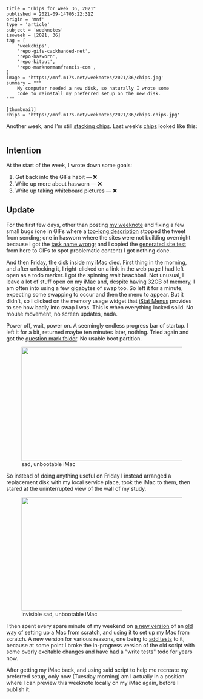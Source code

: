 ```
title = "Chips for week 36, 2021"
published = 2021-09-14T05:22:31Z
origin = 'mnf'
type = 'article'
subject = 'weeknotes'
isoweek = [2021, 36]
tag = [
    'weekchips',
    'repo-gifs-cackhanded-net',
    'repo-hasworn',
    'repo-kitout',
    'repo-marknormanfrancis-com',
]
image = 'https://mnf.m17s.net/weeknotes/2021/36/chips.jpg'
summary = """
    My computer needed a new disk, so naturally I wrote some
    code to reinstall my preferred setup on the new disk.
"""

[thumbnail]
chips = 'https://mnf.m17s.net/weeknotes/2021/36/chips.chips.jpg'
```

Another week, and I’m still [stacking chips][chips]. Last week’s
[chips][markers] looked like this:

[chips]: /2020/06/19/my-week-in-poker-chips
[markers]: /2020/08/22/my-weekchips-markers

<p class='image'><img src='https://mnf.m17s.net/weeknotes/2021/36/chips.jpg' alt=''></p>

## Intention

At the start of the week, I wrote down some goals:

1. Get back into the GIFs habit — ❌
1. Write up more about hasworn — ❌
1. Write up taking whiteboard pictures — ❌


## Update

For the first few days, other than posting [my weeknote][w] and fixing a few
small bugs (one in GIFs where a [too-long description][b] stopped the tweet
from sending; one in hasworn where the sites were not building overnight
because I got the [task name wrong][t]; and I copied the [generated site
test][g] from here to GIFs to spot problematic content) I got nothing done.

And then Friday, the disk inside my iMac died. First thing in the morning, and
after unlocking it, I right-clicked on a link in the web page I had left open
as a todo marker. I got the spinning wait beachball. Not unusual, I leave a
lot of stuff open on my iMac and, despite having 32GB of memory, I am often
into using a few gigabytes of swap too. So left it for a minute, expecting
some swapping to occur and then the menu to appear. But it didn't, so I
clicked on the memory usage widget that [iStat Menus][is] provides to see how
badly into swap I was. This is when everything locked solid. No mouse
movement, no screen updates, nada.

Power off, wait, power on. A seemingly endless progress bar of startup. I left
it for a bit, returned maybe ten minutes later, nothing. Tried again and got
the [question mark folder][q]. No usable boot partition.

<figure>
  <a href='https://mnf.m17s.net/weeknotes/2021/36/question-mark.jpg'><img src='https://mnf.m17s.net/weeknotes/2021/36/question-mark.480.jpg' 
    width='480' height='300' alt=''></a>
  <figcaption>
    sad, unbootable iMac
  </figcaption>
</figure>

So instead of doing anything useful on Friday I instead arranged a replacement
disk with my local service place, took the iMac to them, then stared at the
uninterrupted view of the wall of my study.

<figure>
  <a href='https://mnf.m17s.net/weeknotes/2021/36/no-mac.jpg'><img src='https://mnf.m17s.net/weeknotes/2021/36/no-mac.480.jpg' 
    width='480' height='300' alt=''></a>
  <figcaption>
    invisible sad, unbootable iMac
  </figcaption>
</figure>

I then spent every spare minute of my weekend on [a new version][k] of an [old
way][s] of setting up a Mac from scratch, and using it to set up my Mac from
scratch. A new version for various reasons, one being to [add tests][a] to it,
because at some point I broke the in-progress version of the old script with
some overly excitable changes and have had a "write tests" todo for years now.

After getting my iMac back, and using said script to help me recreate my
preferred setup, only now (Tuesday morning) am I actually in a position where
I can preview this weeknote locally on my iMac again, before I publish it.


[w]: /weeknotes/chips-for-week-35-2021
[b]: https://github.com/norm/gifs.cackhanded.net/commit/9f0e4941b11bc0373e7120eb0a9f397b13670a9b
[t]: https://github.com/norm/hasworn/commit/a699f182d2b2289f0c8c5c9088a0109b4ba0b3ad
[is]: https://bjango.com/mac/istatmenus/
[q]: https://support.apple.com/en-gb/HT204323
[g]: https://github.com/norm/gifs.cackhanded.net/commit/43ae68f1eb3cfb11f4bfd18b696f83803d943098
[k]: https://github.com/norm/kitout
[s]: https://github.com/norm/suited
[a]: https://github.com/norm/kitout/tree/main/tests
